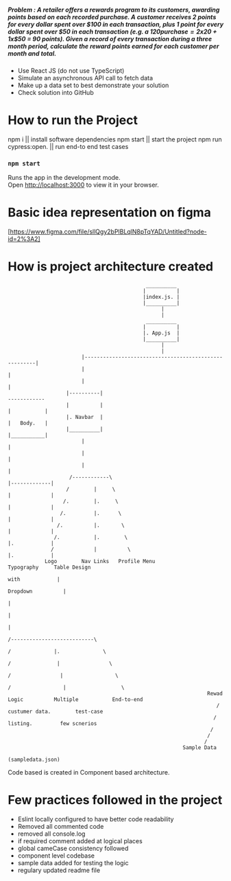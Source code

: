 ##### Problem : A retailer offers a rewards program to its customers, awarding points based  on each recorded purchase.  A customer receives 2 points for every dollar spent over $100 in each transaction, plus 1 point for every dollar spent over $50 in each transaction  (e.g. a $120 purchase = 2x$20 + 1x$50 = 90 points). Given a record of every transaction during a three month period, calculate the reward points earned for each customer per month and total. 
- Use React JS (do not use TypeScript) 
- Simulate an asynchronous API call to fetch data 
- Make up a data set to best demonstrate your solution 
- Check solution into GitHub 

# How to run the Project 
npm i                  || install software dependencies 
npm start              || start the project 
npm run cypress:open.  || run end-to end test cases

### `npm start`
Runs the app in the development mode.\
Open [http://localhost:3000](http://localhost:3000) to view it in your browser.


# Basic idea representation on figma 
[https://www.figma.com/file/sllQgy2bPlBLqlN8pTqYAD/Untitled?node-id=2%3A2]

# How is project architecture created 
                                                 __________
                                                |          |
                                                |index.js. |
                                                |__________|
                                                      |
                                                      |
                                                 __________
                                                |          |
                                                |. App.js  |
                                                |__________|
                                                      |
                                                      |
                            |------------------------------------------------------|
                            |                                                      |
                            |                                                      |
                       |----------|                                           ------------
                       |          |                                           |           |
                       |. Navbar  |                                           |   Body.   |
                       |__________|                                           |___________|
                            |                                                       |
                            |                                                       |
                            |                                                       |
                        /------------\                                        |-------------|
                       /        |     \                                       |             |
                      /.        |.     \                                      |             |
                     /.         |.      \                                     |             |
                    /.          |.       \                                    |             |
                   /.           |.        \                                   |.            |
                  /             |          \                                  |.            |
                Logo        Nav Links   Profile Menu                     Typography     Table Design
                                                                            with            |
                                                                          Dropdown          |
                                                                                            |
                                                                                            |
                                                                                            |
                                                                                /---------------------------\      
                                                                              /              |.              \
                                                                             /               |                \
                                                                            /                |                 \
                                                                           /                 |                  \
                                                                     Rewad Logic          Multiple           End-to-end
                                                                        /               custumer data.        test-case
                                                                       /                   listing.         few scnerios
                                                                      /
                                                                     /
                                                                    / 
                                                             Sample Data
                                                            (sampledata.json)

Code based is created in Component based architecture.



# Few practices followed in the project
- Eslint locally configured to have better code readability
- Removed all commented code
- removed all console.log
- if required comment added at logical places
- global cameCase consistency followed
- component level codebase 
- sample data added for testing the logic
- regulary updated readme file
